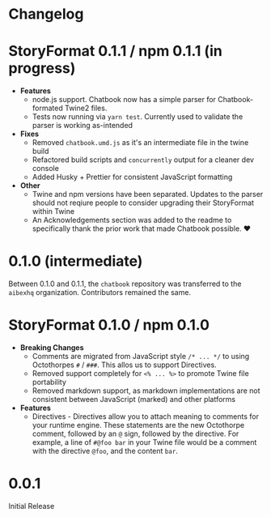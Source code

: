 # Changelog

# StoryFormat 0.1.1 / npm 0.1.1 (in progress)

- **Features**
  - node.js support. Chatbook now has a simple parser for Chatbook-formated Twine2 files.
  - Tests now running via `yarn test`. Currently used to validate the parser is working as-intended
- **Fixes**
  - Removed `chatbook.umd.js` as it's an intermediate file in the twine build
  - Refactored build scripts and `concurrently` output for a cleaner dev console
  - Added Husky + Prettier for consistent JavaScript formatting
- **Other**
  - Twine and npm versions have been separated. Updates to the parser should not reqiure people to consider upgrading their StoryFormat within Twine
  - An Acknowledgements section was added to the readme to specifically thank the prior work that made Chatbook possible. ❤️

# 0.1.0 (intermediate)

Between 0.1.0 and 0.1.1, the `chatbook` repository was transferred to the `aibexhq` organization. Contributors remained the same.

# StoryFormat 0.1.0 / npm 0.1.0

- **Breaking Changes**
  - Comments are migrated from JavaScript style `/* ... */` to using Octothorpes `#` / `###`. This allos us to support Directives.
  - Removed support completely for `<% ... %>` to promote Twine file portability
  - Removed markdown support, as markdown implementations are not consistent between JavaScript (marked) and other platforms
- **Features**
  - Directives - Directives allow you to attach meaning to comments for your runtime engine. These statements are the new Octothorpe comment, followed by an `@` sign, followed by the directive. For example, a line of `#@foo bar` in your Twine file would be a comment with the directive `@foo`, and the content `bar`.

# 0.0.1

Initial Release
